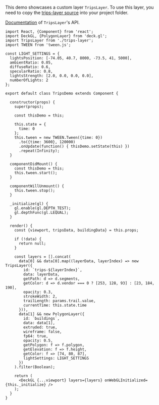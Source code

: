 This demo showcases a custom layer `TripsLayer`. To use this layer, you need to copy
the [trips-layer source](https://github.com/uber/deck.gl/tree/master/examples/sample-layers)
into your project folder.

[Documentation](https://github.com/uber/deck.gl/blob/master/examples/sample-layers/trips-layer/README.md) of
`TripsLayer`'s API.

```
import React, {Component} from 'react';
import DeckGL, {PolygonLayer} from 'deck.gl';
import TripsLayer from './trips-layer';
import TWEEN from 'tween.js';

const LIGHT_SETTINGS = {
  lightsPosition: [-74.05, 40.7, 8000, -73.5, 41, 5000],
  ambientRatio: 0.05,
  diffuseRatio: 0.6,
  specularRatio: 0.8,
  lightsStrength: [2.0, 0.0, 0.0, 0.0],
  numberOfLights: 2
};

export default class TripsDemo extends Component {

  constructor(props) {
    super(props);

    const thisDemo = this;

    this.state = {
      time: 0
    };
    this.tween = new TWEEN.Tween({time: 0})
      .to({time: 3600}, 120000)
      .onUpdate(function() { thisDemo.setState(this) })
      .repeat(Infinity);
  }

  componentDidMount() {
    const thisDemo = this;
    this.tween.start();
  }

  componentWillUnmount() {
    this.tween.stop();
  }

  _initialize(gl) {
    gl.enable(gl.DEPTH_TEST);
    gl.depthFunc(gl.LEQUAL);
  }

  render() {
    const {viewport, tripsData, buildingData} = this.props;

    if (!data) {
      return null;
    }

    const layers = [].concat(
      data[0] && data[0].map((layerData, layerIndex) => new TripsLayer({
        id: `trips-${layerIndex}`,
        data: layerData,
        getPath: d => d.segments,
        getColor: d => d.vendor === 0 ? [253, 128, 93] : [23, 184, 190],
        opacity: 0.3,
        strokeWidth: 2,
        trailLength: params.trail.value,
        currentTime: this.state.time
      })),
      data[1] && new PolygonLayer({
        id: `buildings`,
        data: data[1],
        extruded: true,
        wireframe: false,
        fp64: true,
        opacity: 0.5,
        getPolygon: f => f.polygon,
        getElevation: f => f.height,
        getColor: f => [74, 80, 87],
        lightSettings: LIGHT_SETTINGS
      })
    ).filter(Boolean);

    return (
      <DeckGL {...viewport} layers={layers} onWebGLInitialized={this._initialize} />
    );
  }
}
```